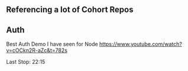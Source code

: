 ## Referencing a lot of Cohort Repos

## Auth

Best Auth Demo I have seen for Node
https://www.youtube.com/watch?v=cOCkn2R-aZc&t=782s

Last Stop: 22:15